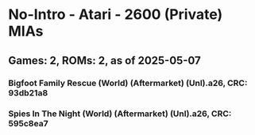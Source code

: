 # No-Intro - Atari - 2600 (Private) MIAs
## Games: 2, ROMs: 2, as of 2025-05-07

### Bigfoot Family Rescue (World) (Aftermarket) (Unl).a26, CRC: 93db21a8
### Spies In The Night (World) (Aftermarket) (Unl).a26, CRC: 595c8ea7
